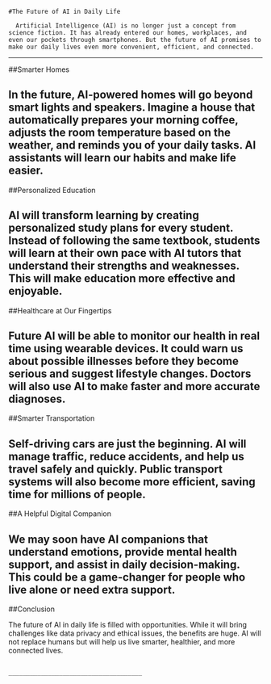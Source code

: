     #The Future of AI in Daily Life

      Artificial Intelligence (AI) is no longer just a concept from science fiction. It has already entered our homes, workplaces, and even our pockets through smartphones. But the future of AI promises to make our daily lives even more convenient, efficient, and connected.
----
##Smarter Homes

In the future, AI-powered homes will go beyond smart lights and speakers. Imagine a house that automatically prepares your morning coffee, adjusts the room temperature based on the weather, and reminds you of your daily tasks. AI assistants will learn our habits and make life easier.
---
##Personalized Education

AI will transform learning by creating personalized study plans for every student. Instead of following the same textbook, students will learn at their own pace with AI tutors that understand their strengths and weaknesses. This will make education more effective and enjoyable.
---
##Healthcare at Our Fingertips

Future AI will be able to monitor our health in real time using wearable devices. It could warn us about possible illnesses before they become serious and suggest lifestyle changes. Doctors will also use AI to make faster and more accurate diagnoses.
---
##Smarter Transportation

Self-driving cars are just the beginning. AI will manage traffic, reduce accidents, and help us travel safely and quickly. Public transport systems will also become more efficient, saving time for millions of people.
---
##A Helpful Digital Companion

We may soon have AI companions that understand emotions, provide mental health support, and assist in daily decision-making. This could be a game-changer for people who live alone or need extra support.
---
##Conclusion

The future of AI in daily life is filled with opportunities. While it will bring challenges like data privacy and ethical issues, the benefits are huge. AI will not replace humans but will help us live smarter, healthier, and more connected lives.


                                       _____________________________________ 


